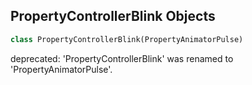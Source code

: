 ## PropertyControllerBlink Objects

```python
class PropertyControllerBlink(PropertyAnimatorPulse)
```

deprecated: 'PropertyControllerBlink' was renamed to 'PropertyAnimatorPulse'.

<a id="unreal.PropertyAnimatorBlink"></a>
